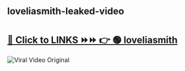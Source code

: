 
 ## loveliasmith-leaked-video 

# <h2><a href="https://clipsfans.com/loveliasmith&ref=git">🔗 Click to LINKS ⏩⏩ 👉 🟢 loveliasmith </a></h2>

<a href="https://clipsfans.com/loveliasmith&ref=git" rel="nofollow" data-target="animated-image.originalLink"><img src="https://i.ibb.co.com/xMMVF88/686577567.gif" alt="Viral Video Original" style="max-width: 100%; display: inline-block;" data-target="animated-image.originalImage"></a>
